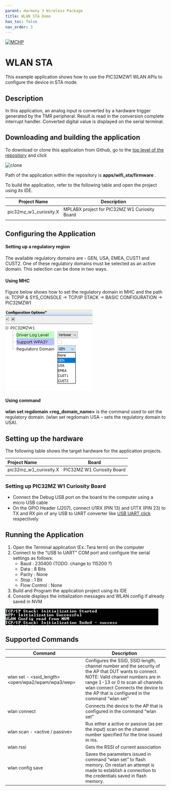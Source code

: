 ```yaml
---
parent: Harmony 3 Wireless Package
title: WLAN STA Demo
has_toc: false
nav_order: 3
---
```


[![MCHP](https://www.microchip.com/ResourcePackages/Microchip/assets/dist/images/logo.png)](https://www.microchip.com)

# WLAN STA

This example application shows how to use the PIC32MZW1 WLAN APIs to configure the device in STA mode.

## Description

In this application, an analog input is converted by a hardware trigger generated by the TMR peripheral. Result is read in the conversion complete interrupt handler. Converted digital value is displayed on the serial terminal.

## Downloading and building the application

To download or clone this application from Github, go to the [top level of the repository](https://github.com/Microchip-MPLAB-Harmony/wireless) and click

![clone](../..//docs/images/clone.png)

Path of the application within the repository is **apps/wifi_sta/firmware** .

To build the application, refer to the following table and open the project using its IDE.

| Project Name      | Description                                    |
| ----------------- | ---------------------------------------------- |
| pic32mz_w1_curiosity.X | MPLABX project for PIC32MZ W1 Curiosity Board |
|||

## Configuring the Application

#### Setting up a regulatory region

The available regulatory domains are  - GEN, USA, EMEA, CUST1 and CUST2. One of these regulatory domains must be selected as an active domain. This selection can be done in two ways.

#### Using MHC
 Figure below shows how to set the regulatory domain in MHC and the path is: TCPIP & SYS_CONSOLE -> TCP/IP STACK -> BASIC CONFIGURATION -> PIC32MZW1

![](images/mhc_regulatory.png)


#### Using command
**wlan set regdomain <reg_domain_name>** is the command used to set the regulatory domain. (wlan set regdomain USA – sets the regulatory domain to USA).


## Setting up the hardware

The following table shows the target hardware for the application projects.

| Project Name| Board|
|:---------|:---------:|
| pic32mz_w1_curiosity.X | PIC32MZ W1 Curiosity Board |
|||

### Setting up PIC32MZ W1 Curiosity Board

- Connect the Debug USB port on the board to the computer using a micro USB cable
- On the GPIO Header (J207), connect U1RX (PIN 13) and U1TX (PIN 23) to TX and RX pin of any USB to UART converter like [USB UART click](https://www.mikroe.com/usb-uart-click) respectively

## Running the Application

1. Open the Terminal application (Ex.:Tera term) on the computer
2. Connect to the "USB to UART" COM port and configure the serial settings as follows:
    - Baud : 230400 (TODO: change to 115200 ?)
    - Data : 8 Bits
    - Parity : None
    - Stop : 1 Bit
    - Flow Control : None
3. Build and Program the application project using its IDE
4. Console displays the initialization messages and WLAN config if already saved in NVM

![output](images/output.png)

## Supported Commands
| Command      | Description |
| -------------| ------------|
| wlan set - <ssid> <ssid_length> <channel> <open/wpa2/wpam/wpa3/wep> <password> | Configures the SSID, SSID length, channel number and the security of the AP that DUT wants to connect. NOTE: Valid channel numbers are in range 1-13 or 0 to scan all channels wlan connect	Connects the device to the AP that is configured in the command “wlan set” | 
|wlan connect |	Connects the device to the AP that is configured in the command “wlan set” |
| wlan scan - <active / passive> <channel> <scan time in ms> | Rus either a active or passive (as per the input) scan on the channel number specified for the time issued in ms. |
|wlan rssi | Gets the RSSI of current association |
| wlan config save |	Saves the parameters issued in command “wlan set” to flash memory. On restart an attempt is made to establish a connection to the credentials saved in flash memory. | 

